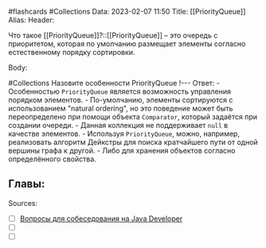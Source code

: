 #flashcards #Collections 
Data: 2023-02-07 11:50
Title: [[PriorityQueue]]
Alias:
Header:

Что такое [[PriorityQueue]]?::[[PriorityQueue]] – это очередь с приоритетом, которая по умолчанию размещает элементы согласно естественному порядку сортировки. 
<!--SR:!2023-11-03,10,530-->


Body:


#Collections 
Назовите особенности PriorityQueue
!---
Ответ:
	- Особенностью `PriorityQueue` является возможность управления порядком элементов. 
	- По-умолчанию, элементы сортируются с использованием "natural ordering", но это поведение может быть переопределено при помощи объекта `Comparator`, который задаётся при создании очереди.
	- Данная коллекция не поддерживает `null` в качестве элементов.
	- Используя `PriorityQueue`, можно, например, реализовать алгоритм Дейкстры для поиска кратчайшего пути от одной вершины графа к другой. 
	- Либо для хранения объектов согласно определённого свойства.
<!--SR:!2023-11-04,10,330-->




Главы:
-


Sources:
- [ ] [Вопросы для собеседования на Java Developer](https://github.com/enhorse/java-interview/blob/master/README.md#%D0%9E%D0%9E%D0%9F)
- [ ] []()
- [ ] []()
